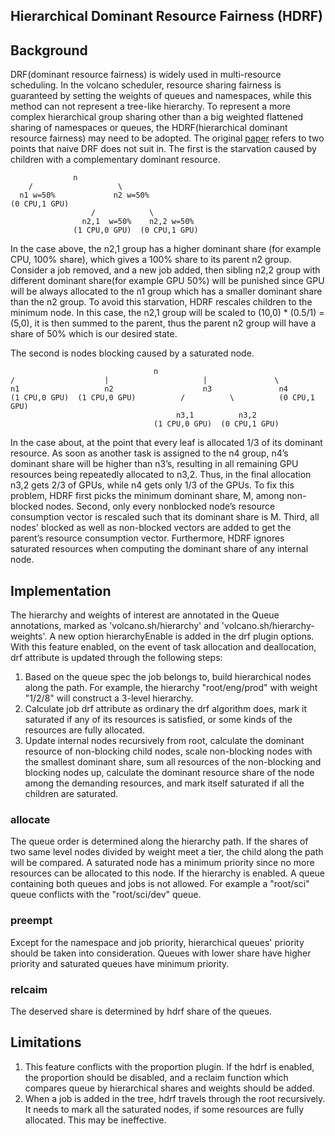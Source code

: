 ## Hierarchical Dominant Resource Fairness (HDRF)

## Background

DRF(dominant resource fairness) is widely used in multi-resource scheduling.
In the volcano scheduler, resource sharing fairness is guaranteed by setting the weights of queues and namespaces, while
this method can not represent a tree-like hierarchy.
To represent a more complex hierarchical group sharing other than a big weighted flattened sharing of namespaces or queues, the HDRF(hierarchical dominant resource fairness) may need to be adopted.
The original [paper](https://people.eecs.berkeley.edu/~alig/papers/h-drf.pdf) refers to two points that naive DRF does not suit in.
The first is the starvation caused by children with a complementary dominant resource.
```
              n
    /                   \
  n1 w=50%             n2 w=50%
(0 CPU,1 GPU)
                  /            \
                n2,1  w=50%    n2,2 w=50%
              (1 CPU,0 GPU)  (0 CPU,1 GPU)

```
In the case above, the n2,1 group has a higher dominant share (for example CPU, 100% share), which gives
a 100% share to its parent n2 group. Consider a job removed, and a new job added, then sibling n2,2 group with different dominant share(for example GPU 50%) will be punished since GPU will be always allocated to the n1 group which has a smaller dominant share than the n2 group. To avoid this starvation, HDRF rescales children to the minimum node. In this case, the n2,1 group will be scaled to (10,0) * (0.5/1) = (5,0), it is then summed to the parent, thus the parent n2 group will have a share of 50% which is our desired state.

The second is nodes blocking caused by a saturated node.
```
                                n
/                    |                     |               \
n1                   n2                    n3               n4
(1 CPU,0 GPU)  (1 CPU,0 GPU)          /          \          (0 CPU,1 GPU)
                                     n3,1          n3,2
                                (1 CPU,0 GPU)  (0 CPU,1 GPU)
```

In the case about, at the point that every leaf is allocated 1/3 of its dominant resource.
As soon as another task is assigned to the n4 group, n4’s dominant share
will be higher than n3’s, resulting in all remaining GPU resources being repeatedly allocated to n3,2.
Thus, in the final allocation n3,2 gets 2/3 of GPUs, while n4 gets only 1/3 of the GPUs.
To fix this problem, HDRF first picks the minimum dominant share, M, among non-blocked nodes.
Second, only every nonblocked node’s resource consumption vector is rescaled such that its dominant share is M.
Third, all nodes' blocked as well as non-blocked vectors are added to
get the parent’s resource consumption vector.
Furthermore, HDRF ignores saturated resources when computing the dominant share of any internal node.

## Implementation

The hierarchy and weights of interest are annotated in the Queue annotations, marked as 'volcano.sh/hierarchy' and 'volcano.sh/hierarchy-weights'.
A new option hierarchyEnable is added in the drf plugin options.
With this feature enabled, on the event of task allocation and deallocation, drf attribute is updated through the following steps:

1.  Based on the queue spec the job belongs to, build hierarchical nodes along the path. For example, the hierarchy "root/eng/prod" with weight "1/2/8" will construct a 3-level hierarchy.
2.  Calculate job drf attribute as ordinary the drf algorithm does, mark it saturated if any of its resources is satisfied, or some kinds of the resources are fully allocated.
3.  Update internal nodes recursively from root, calculate the dominant resource of non-blocking child nodes, scale non-blocking nodes with the smallest dominant share, sum all resources of the non-blocking and blocking nodes up, calculate the dominant resource share of the node among the demanding resources, and mark itself saturated if all the children are saturated.

### allocate

The queue order is determined along the hierarchy path. If the shares of two same level nodes divided by weight meet a tier, the child along the path will be compared. A saturated node has a minimum priority since no more resources can be allocated to this node. If the hierarchy is enabled. A queue containing both queues and jobs is not allowed. For example a "root/sci" queue conflicts with the "root/sci/dev" queue.

### preempt

Except for the namespace and job priority, hierarchical queues' priority should be taken into consideration. Queues with lower share have higher priority and saturated queues have minimum priority.

### relcaim

The deserved share is determined by hdrf share of the queues.

## Limitations

1. This feature conflicts with the proportion plugin. If the hdrf is enabled, the proportion should be disabled, and a reclaim function which compares queue by hierarchical shares and weights should be added.
2. When a job is added in the tree, hdrf travels through the root recursively. It needs to mark all the saturated nodes, if some resources are fully allocated. This may be ineffective.
